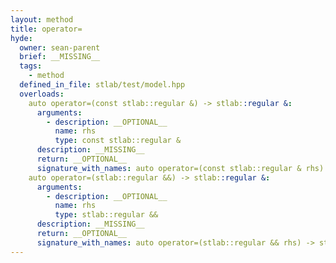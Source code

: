 ```yaml
---
layout: method
title: operator=
hyde:
  owner: sean-parent
  brief: __MISSING__
  tags:
    - method
  defined_in_file: stlab/test/model.hpp
  overloads:
    auto operator=(const stlab::regular &) -> stlab::regular &:
      arguments:
        - description: __OPTIONAL__
          name: rhs
          type: const stlab::regular &
      description: __MISSING__
      return: __OPTIONAL__
      signature_with_names: auto operator=(const stlab::regular & rhs) -> stlab::regular &
    auto operator=(stlab::regular &&) -> stlab::regular &:
      arguments:
        - description: __OPTIONAL__
          name: rhs
          type: stlab::regular &&
      description: __MISSING__
      return: __OPTIONAL__
      signature_with_names: auto operator=(stlab::regular && rhs) -> stlab::regular &
---
```

